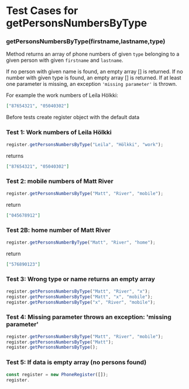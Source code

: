 # Test Cases for getPersonsNumbersByType

### **getPersonsNumbersByType(firstname,lastname,type)**

Method returns an array of phone numbers of given `type` belonging to a given person with given `firstname` and `lastname`.

If no person with given name is found, an empty array [] is returned.
If no number with given type is found, an empty array [] is returned.
If at least one parameter is missing, an exception `'missing parameter'` is thrown.

For example the work numbers of Leila Hölkki:

```json
["87654321", "05040302"]
```

Before tests create register object with the default data

### Test 1: Work numbers of Leila Hölkki

```js
register.getPersonsNumbersByType("Leila", "Hölkki", "work");
```

returns

```json
["87654321", "05040302"]
```

### Test 2: mobile numbers of Matt River

```js
register.getPersonsNumbersByType("Matt", "River", "mobile");
```

return

```json
["045678912"]
```

### Test 2B: home number of Matt River

```js
register.getPersonsNumberByType("Matt", "River", "home");
```

return

```json
["576890123"]
```

### Test 3: Wrong type or name returns an empty array

```js
register.getPersonsNumbersByType("Matt", "River", "x");
register.getPersonsNumbersByType("Matt", "x", "mobile");
register.getPersonsNumbersByType("x", "River", "mobile");
```

### Test 4: Missing parameter throws an exception: 'missing parameter'

```js
register.getPersonsNumbersByType("Matt", "River", "mobile");
register.getPersonsNumbersByType("Matt");
register.getPersonsNumbersByType();
```

### Test 5: If data is empty array (no persons found)

```js
const register = new PhoneRegister([]);
register.
```
